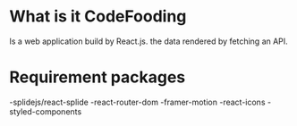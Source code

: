 # What is it CodeFooding
Is a web application build by React.js. the data rendered by fetching an API.

# Requirement packages
   -splidejs/react-splide
   -react-router-dom
   -framer-motion 
   -react-icons
   -styled-components

